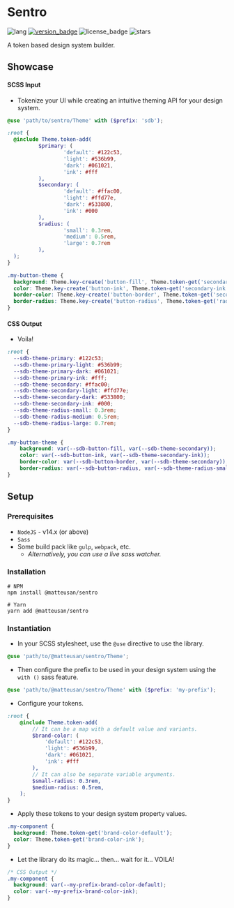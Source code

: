 # Sentro
![lang](https://img.shields.io/badge/lang-SCSS-%23c69)
[![version_badge](https://img.shields.io/npm/v/@matteusan/sentro)](https://www.npmjs.com/package/@matteusan/sentro)
![license_badge](https://img.shields.io/npm/l/@matteusan/sentro)
![stars](https://img.shields.io/github/stars/MatteuSan/sentro?style=social)

A token based design system builder.

## Showcase
#### SCSS Input
- Tokenize your UI while creating an intuitive theming API for your design system.
```scss
@use 'path/to/sentro/Theme' with ($prefix: 'sdb');

:root {
  @include Theme.token-add(
          $primary: (
                  'default': #122c53,
                  'light': #536b99,
                  'dark': #061021,
                  'ink': #fff
          ),
          $secondary: (
                  'default': #ffac00,
                  'light': #ffd77e,
                  'dark': #533800,
                  'ink': #000
          ),
          $radius: (
                  'small': 0.3rem,
                  'medium': 0.5rem,
                  'large': 0.7rem
          ),
  );
}

.my-button-theme {
  background: Theme.key-create('button-fill', Theme.token-get('secondary'));
  color: Theme.key-create('button-ink', Theme.token-get('secondary-ink'));
  border-color: Theme.key-create('button-border', Theme.token-get('secondary'));
  border-radius: Theme.key-create('button-radius', Theme.token-get('radius-small'));
}
```
#### CSS Output
- Voila!
```css
:root {
  --sdb-theme-primary: #122c53;
  --sdb-theme-primary-light: #536b99;
  --sdb-theme-primary-dark: #061021;
  --sdb-theme-primary-ink: #fff;
  --sdb-theme-secondary: #ffac00;
  --sdb-theme-secondary-light: #ffd77e;
  --sdb-theme-secondary-dark: #533800;
  --sdb-theme-secondary-ink: #000;
  --sdb-theme-radius-small: 0.3rem;
  --sdb-theme-radius-medium: 0.5rem;
  --sdb-theme-radius-large: 0.7rem;
}

.my-button-theme {
    background: var(--sdb-button-fill, var(--sdb-theme-secondary));
    color: var(--sdb-button-ink, var(--sdb-theme-secondary-ink));
    border-color: var(--sdb-button-border, var(--sdb-theme-secondary));
    border-radius: var(--sdb-button-radius, var(--sdb-theme-radius-small));
}
```

## Setup
### Prerequisites
- `NodeJS` - v14.x (or above)
- `Sass`
- Some build pack like `gulp`, `webpack`, etc.
  - *Alternatively, you can use a live sass watcher.*

### Installation
```shell
# NPM
npm install @matteusan/sentro

# Yarn
yarn add @matteusan/sentro
```

### Instantiation
- In your SCSS stylesheet, use the `@use` directive to use the library.
```scss
@use 'path/to/@matteusan/sentro/Theme';
```
- Then configure the prefix to be used in your design system using the `with ()` sass feature.
```scss
@use 'path/to/@matteusan/sentro/Theme' with ($prefix: 'my-prefix');
```
- Configure your tokens.
```scss
:root {
    @include Theme.token-add(
        // It can be a map with a default value and variants.
        $brand-color: (
            'default': #122c53,
            'light': #536b99,
            'dark': #061021,
            'ink': #fff
        ),
        // It can also be separate variable arguments.
        $small-radius: 0.3rem,
        $medium-radius: 0.5rem,
    );
}
```
- Apply these tokens to your design system property values.
```scss
.my-component {
  background: Theme.token-get('brand-color-default');
  color: Theme.token-get('brand-color-ink');
}
```
- Let the library do its magic... then... wait for it... VOILA!
```css
/* CSS Output */
.my-component {
  background: var(--my-prefix-brand-color-default);
  color: var(--my-prefix-brand-color-ink);
}
```